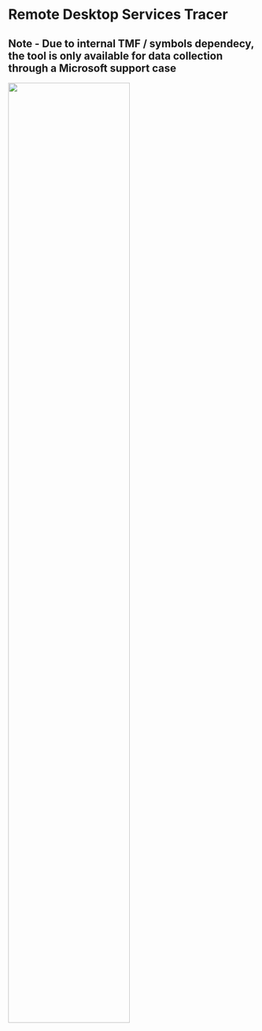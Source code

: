 # Remote Desktop Services Tracer

## Note - Due to internal TMF / symbols dependecy, the tool is only available for data collection through a Microsoft support case

<img src="https://github.com/Rainier-MSFT/Active_Sync_Tester/assets/6311098/e7df2fc4-bebc-4e76-82d1-4b2e2fda87e2" width=70%>

